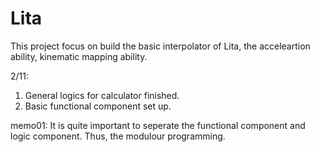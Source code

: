 # Lita
This project focus on build the basic interpolator of Lita, the acceleartion ability, kinematic mapping ability.

2/11:
1. General logics for calculator finished.
2. Basic functional component set up.

memo01: It is quite important to seperate the functional component and logic component. Thus, the modulour programming.